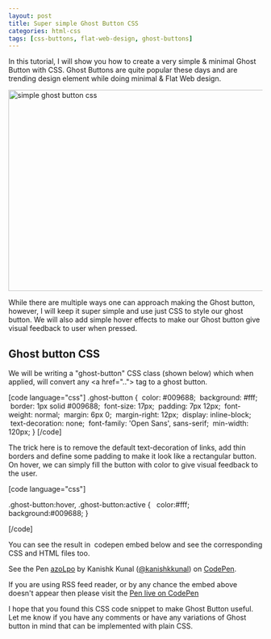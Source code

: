 ```yaml
---
layout: post
title: Super simple Ghost Button CSS
categories: html-css
tags: [css-buttons, flat-web-design, ghost-buttons]
---
```

In this tutorial, I will show you how to create a very simple &amp; minimal Ghost Button with CSS. Ghost Buttons are quite popular these days and are trending design element while doing minimal &amp; Flat Web design.

<img class="aligncenter wp-image-19 size-full" src="http://codingtips.kanishkkunal.in/wp-content/uploads/sites/11/2014/11/simple-ghost-button-css.png" alt="simple ghost button css" width="728" height="398" />

While there are multiple ways one can approach making the Ghost button, however, I will keep it super simple and use just CSS to style our ghost button. We will also add simple hover effects to make our Ghost button give visual feedback to user when pressed.
<h2>Ghost button CSS</h2>
We will be writing a "ghost-button" CSS class (shown below) which when applied, will convert any &lt;a href=".."&gt; tag to a ghost button.

[code language="css"]
.ghost-button {
 color: #009688;
 background: #fff;
 border: 1px solid #009688;
 font-size: 17px;
 padding: 7px 12px;
 font-weight: normal;
 margin: 6px 0;
 margin-right: 12px;
 display: inline-block;
 text-decoration: none;
 font-family: 'Open Sans', sans-serif;
 min-width: 120px;
}
[/code]

The trick here is to remove the default text-decoration of links, add thin borders and define some padding to make it look like a rectangular button. On hover, we can simply fill the button with color to give visual feedback to the user.

[code language="css"]

.ghost-button:hover, .ghost-button:active {
  color:#fff;
  background:#009688;
}

[/code]

You can see the result in  codepen embed below and see the corresponding CSS and HTML files too.
<p class="codepen" data-default-tab="result" data-slug-hash="azoLpo" data-theme-id="0" data-height="268" data-user="kanishkkunal">See the Pen <a href="http://codepen.io/kanishkkunal/pen/azoLpo/">azoLpo</a> by Kanishk Kunal (<a href="http://codepen.io/kanishkkunal">@kanishkkunal</a>) on <a href="http://codepen.io">CodePen</a>.</p>
<script src="//assets.codepen.io/assets/embed/ei.js" async=""></script>

If you are using RSS feed reader, or by any chance the embed above doesn't appear then please visit the <a href="http://codepen.io/kanishkkunal/pen/azoLpo/" target="_blank">Pen live on CodePen</a>

I hope that you found this CSS code snippet to make Ghost Button useful. Let me know if you have any comments or have any variations of Ghost button in mind that can be implemented with plain CSS.
